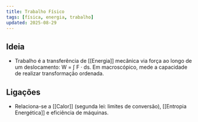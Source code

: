 ```yaml
---
title: Trabalho Físico
tags: [física, energia, trabalho]
updated: 2025-08-29
---
```


## Ideia
- Trabalho é a transferência de [[Energia]] mecânica via força ao longo de um deslocamento: W = ∫ F · ds. Em macroscópico, mede a capacidade de realizar transformação ordenada.

## Ligações
- Relaciona-se a [[Calor]] (segunda lei: limites de conversão), [[Entropia Energética]] e eficiência de máquinas.
